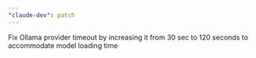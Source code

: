 ```yaml
---
"claude-dev": patch
---
```


Fix Ollama provider timeout by increasing it from 30 sec to 120 seconds to accommodate model loading time

